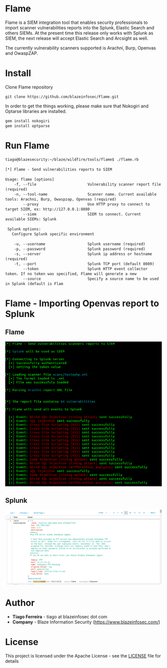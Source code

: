 # Flame

Flame is a SIEM integration tool that enables security professionals to import scanner vulnerabilities reports into the Splunk, Elastic Search and others SIEMs. At the present time this release only works with Splunk as SIEM, the next release will accept Elastic Search and Arcsight as well. 

The currently vulnerability scanners supported is Arachni, Burp, Openvas and OwaspZAP.


# Install 

Clone Flame repository

```
git clone https://github.com/blazeinfosec/Flame.git
```

In order to get the things working, please make sure that Nokogiri and Optarse libraries are
installed.

```
gem install nokogiri
gem install optparse
```

# Run Flame

```
tiago@blazesecurity:~/blaze/wildfire/tools/flame$ ./flame.rb 

[*] Flame - Send vulnerabilities reports to SIEM

Usage: flame [options]
    -f, --file                       Vulnerability scanner report file (required)
    -n, --tool-name                  Scanner name. Current available tools: Arachni, Burp, Owaspzap, Openvas (required)
        --proxy                      Use HTTP proxy to connect to target SIEM, ex: http://127.0.0.1:8080
        --siem                       SIEM to connect. Current available SIEMs: Splunk 

 Splunk options:
   Configure Splunk specific environment

    -u, --username                   Splunk username (required)
    -p, --password                   Splunk password (required)
    -s, --server                     Splunk ip address or hostname (required)
    -t, --port                       Splunk TCP port (default 8089)
        --token                      Splunk HTTP event collector token. If no token was specified, Flame will generate a new
        --source                     Specify a source name to be used in Splunk (default is Flam

```

# Flame - Importing Openvas report to Splunk

## Flame
![Sample screenshot](https://raw.githubusercontent.com/blazeinfosec/Flame/master/resources/images/flame_arachni.png)

## Splunk 
![Sample screenshot](https://raw.githubusercontent.com/blazeinfosec/Flame/master/resources/images/splunk_01.png)


# Author

* **Tiago Ferreira** - tiago at blazeinfosec dot com
* **Company** - Blaze Information Security (https://www.blazeinfosec.com/)

# License 

This project is licensed under the Apache License - see the [LICENSE](LICENSE) file for details
